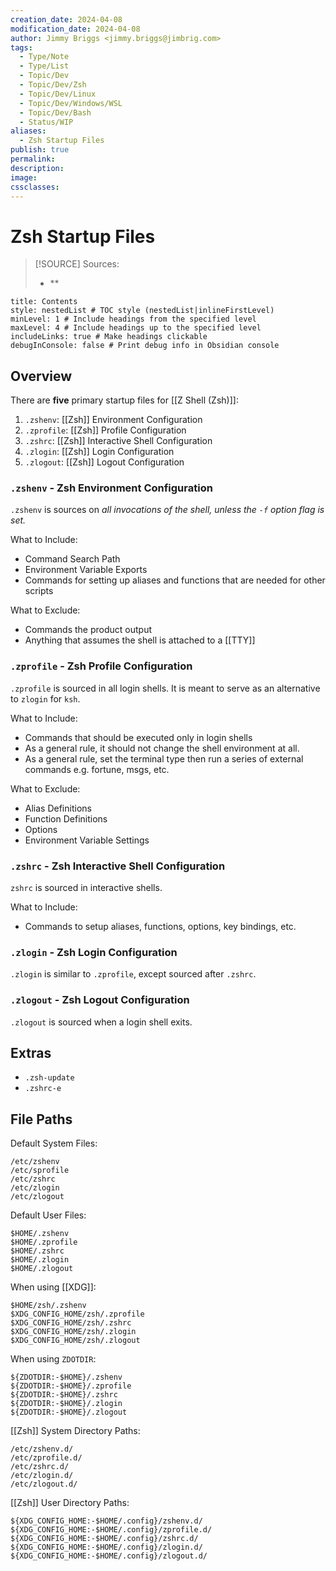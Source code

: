 ```yaml
---
creation_date: 2024-04-08
modification_date: 2024-04-08
author: Jimmy Briggs <jimmy.briggs@jimbrig.com>
tags:
  - Type/Note
  - Type/List
  - Topic/Dev
  - Topic/Dev/Zsh
  - Topic/Dev/Linux
  - Topic/Dev/Windows/WSL
  - Topic/Dev/Bash
  - Status/WIP
aliases:
  - Zsh Startup Files
publish: true
permalink: 
description: 
image: 
cssclasses:
---
```


# Zsh Startup Files

> [!SOURCE] Sources:
> - **

```table-of-contents
title: Contents 
style: nestedList # TOC style (nestedList|inlineFirstLevel)
minLevel: 1 # Include headings from the specified level
maxLevel: 4 # Include headings up to the specified level
includeLinks: true # Make headings clickable
debugInConsole: false # Print debug info in Obsidian console
```

## Overview

There are **five** primary startup files for [[Z Shell (Zsh)]]:

1. `.zshenv`: [[Zsh]] Environment Configuration
2. `.zprofile`: [[Zsh]] Profile Configuration
3. `.zshrc`: [[Zsh]] Interactive Shell Configuration
4. `.zlogin`: [[Zsh]] Login Configuration
5. `.zlogout`: [[Zsh]] Logout Configuration

### `.zshenv` - Zsh Environment Configuration

`.zshenv` is sources on *all invocations of the shell, unless the `-f` option flag is set.*

What to Include:

- Command Search Path
- Environment Variable Exports
- Commands for setting up aliases and functions that are needed for other scripts

What to Exclude:

- Commands the product output
- Anything that assumes the shell is attached to a [[TTY]]

### `.zprofile` - Zsh Profile Configuration

`.zprofile` is sourced in all login shells. It is meant to serve as an alternative to `zlogin` for `ksh`.

What to Include:

- Commands that should be executed only in login shells
- As a general rule, it should not change the shell environment at all.
- As a general rule, set the terminal type then run a series of external commands e.g. fortune, msgs, etc.

What to Exclude:

- Alias Definitions
- Function Definitions
- Options
- Environment Variable Settings

### `.zshrc` - Zsh Interactive Shell Configuration

`zshrc` is sourced in interactive shells.

What to Include:

- Commands to setup aliases, functions, options, key bindings, etc.

### `.zlogin` - Zsh Login Configuration

`.zlogin` is similar to `.zprofile`, except sourced after `.zshrc`.

### `.zlogout` - Zsh Logout Configuration

`.zlogout` is sourced when a login shell exits.

## Extras

- `.zsh-update`
- `.zshrc-e`

## File Paths

Default System Files:

```plaintext
/etc/zshenv
/etc/sprofile
/etc/zshrc
/etc/zlogin
/etc/zlogout
```

Default User Files:

```plaintext
$HOME/.zshenv
$HOME/.zprofile
$HOME/.zshrc
$HOME/.zlogin
$HOME/.zlogout
```

When using [[XDG]]:

```plaintext
$HOME/zsh/.zshenv
$XDG_CONFIG_HOME/zsh/.zprofile
$XDG_CONFIG_HOME/zsh/.zshrc
$XDG_CONFIG_HOME/zsh/.zlogin
$XDG_CONFIG_HOME/zsh/.zlogout
```

When using `ZDOTDIR`:

```plaintext
${ZDOTDIR:-$HOME}/.zshenv
${ZDOTDIR:-$HOME}/.zprofile
${ZDOTDIR:-$HOME}/.zshrc
${ZDOTDIR:-$HOME}/.zlogin
${ZDOTDIR:-$HOME}/.zlogout
```

[[Zsh]] System Directory Paths:

```plaintext
/etc/zshenv.d/
/etc/zprofile.d/
/etc/zshrc.d/
/etc/zlogin.d/
/etc/zlogout.d/
```

[[Zsh]] User Directory Paths:

```plaintext
${XDG_CONFIG_HOME:-$HOME/.config}/zshenv.d/
${XDG_CONFIG_HOME:-$HOME/.config}/zprofile.d/
${XDG_CONFIG_HOME:-$HOME/.config}/zshrc.d/
${XDG_CONFIG_HOME:-$HOME/.config}/zlogin.d/
${XDG_CONFIG_HOME:-$HOME/.config}/zlogout.d/
```

